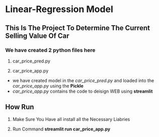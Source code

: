 # Linear-Regression Model #

## This Is The Project To Determine The Current Selling Value Of Car

### We have created 2 python files here
1. car_price_pred.py

2. car_price_app.py
- we have created model in the *car_price_pred.py* and loaded into the  *car_price_app.py*  using the **Pickle**
- *car_price_app.py* contains the code to deisign WEB using **streamlit**

## How Run

1. Make Sure You Have all install all the Necessary Liabries

2. Run Command **streamlit run car_price_app.py**